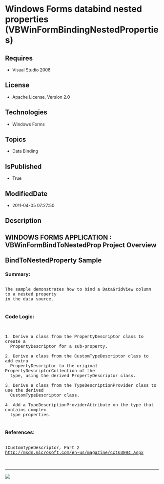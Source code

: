 # Windows Forms databind nested properties (VBWinFormBindingNestedProperties)
## Requires
* Visual Studio 2008
## License
* Apache License, Version 2.0
## Technologies
* Windows Forms
## Topics
* Data Binding
## IsPublished
* True
## ModifiedDate
* 2011-04-05 07:27:50
## Description

<p style="font-family:Courier New"></p>
<h2>WINDOWS FORMS APPLICATION : VBWinFormBindToNestedProp Project Overview<br>
<br>
BindToNestedProperty Sample<br>
</h2>
<p style="font-family:Courier New"></p>
<h3>Summary:</h3>
<p style="font-family:Courier New"><br>
The sample demonstrates how to bind a DataGridView column to a nested property <br>
in the data source.<br>
&nbsp; <br>
</p>
<h3>Code Logic:</h3>
<p style="font-family:Courier New"><br>
<br>
1. Derive a class from the PropertyDescriptor class to create a <br>
&nbsp; PropertyDescriptor for a sub-property.<br>
<br>
2. Derive a class from the CustomTypeDescriptor class to add extra <br>
&nbsp; PropertyDescriptor to the original PropertyDescriptorCollection of the <br>
&nbsp; type, using the derived PropertyDescriptor class.<br>
<br>
3. Derive a class from the TypeDescriptionProvider class to use the derived <br>
&nbsp; CustomTypeDescriptor class.<br>
<br>
4. Add a TypeDescriptionProviderAttribute on the type that contains complex <br>
&nbsp; type properties.<br>
<br>
</p>
<h3>References:</h3>
<p style="font-family:Courier New"><br>
ICustomTypeDescriptor, Part 2<br>
<a target="_blank" href="http://msdn.microsoft.com/en-us/magazine/cc163804.aspx">http://msdn.microsoft.com/en-us/magazine/cc163804.aspx</a><br>
&nbsp; <br>
<br>
</p>
<hr>
<div><a href="http://go.microsoft.com/?linkid=9759640" style="margin-top:3px"><img src="http://bit.ly/onecodelogo">
</a></div>
